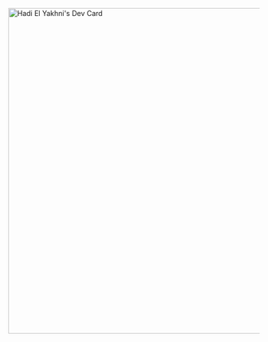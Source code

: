 <a href="https://app.daily.dev/hadielyakhni"><img src="https://api.daily.dev/devcards/v2/_uD_wBmqe.png?type=wide&r=jvo" width="652" alt="Hadi El Yakhni's Dev Card"/></a>
